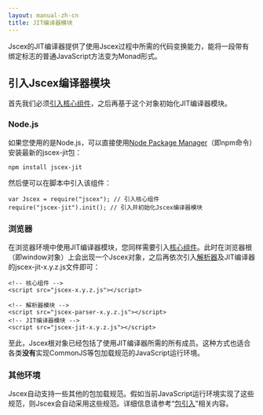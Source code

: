```yaml
---
layout: manual-zh-cn
title: JIT编译器模块
---
```


Jscex的JIT编译器提供了使用Jscex过程中所需的代码变换能力，能将一段带有绑定标志的普通JavaScript方法变为Monad形式。

## <a name="import-module"></a>引入Jscex编译器模块

首先我们必须[引入核心组件](../core/)，之后再基于这个对象初始化JIT编译器模块。

### <a name="import-module-nodejs"></a>Node.js

如果您使用的是Node.js，可以直接使用[Node Package Manager](http://npmjs.org/)（即npm命令）安装最新的jscex-jit包：

    npm install jscex-jit

然后便可以在脚本中引入该组件：

    var Jscex = require("jscex"); // 引入核心组件
    require("jscex-jit").init(); // 引入并初始化Jscex编译器模块
    
### <a name="import-module-browser"></a>浏览器

在浏览器环境中使用JIT编译器模块，您同样需要引入[核心组件](../core/)。此时在浏览器根（即window对象）上会出现一个Jscex对象，之后再依次引入[解析器](../parser/)及JIT编译器的jscex-jit-x.y.z.js文件即可：

    <!-- 核心组件 -->
    <script src="jscex-x.y.z.js"></script>

    <!-- 解析器模块 -->
    <script src="jscex-parser-x.y.z.js"></script>
    <!-- JIT编译器模块 -->
    <script src="jscex-jit-x.y.z.js"></script>
    
至此，Jscex根对象已经包括了使用JIT编译器所需的所有成员。这种方式也适合各类**没有**实现CommonJS等包加载规范的JavaScript运行环境。

### <a name="import-module-others"></a>其他环境

Jscex自动支持一些其他的包加载规范。假如当前JavaScript运行环境实现了这些规范，则Jscex会自动采用这些规范。详细信息请参考“[包引入](../importing.html)”相关内容。